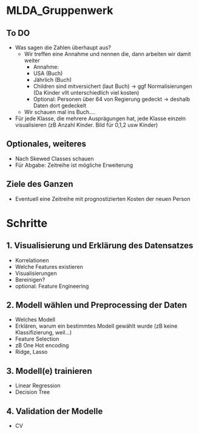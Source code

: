 # MLDA_Gruppenwerk
## To DO
- Was sagen die Zahlen überhaupt aus?
  - Wir treffen eine Annahme und nennen die, dann arbeiten wir damit weiter
    - Annahme:
    - USA (Buch)
    - Jährlich (Buch)
    - Children sind mitversichert (laut Buch) -> ggf Normalisierungen (Da Kinder vllt unterschiedlich viel kosten)
    - Optional: Personen über 64 von Regierung gedeckt -> deshalb Daten dort gedeckelt
  - Wir schauen mal ins Buch....
- Für jede Klasse, die mehrere Ausprägungen hat, jede Klasse einzeln visualisieren (zB Anzahl Kinder. Bild für 0,1,2 usw Kinder)

## Optionales, weiteres
- Nach Skewed Classes schauen
- Für Abgabe: Zeitreihe ist mögliche Erweiterung

## Ziele des Ganzen
- Eventuell eine Zeitreihe mit prognostizierten Kosten der neuen Person

# Schritte
## 1. Visualisierung und Erklärung des Datensatzes
- Korrelationen
- Welche Features existieren
- Visualisierungen
- Bereinigen?
- optional: Feature Engineering

## 2. Modell wählen und Preprocessing der Daten
- Welches Modell
- Erklären, warum ein bestimmtes Modell gewählt wurde (zB keine Klassifizierung, weil...)
- Feature Selection
- zB One Hot encoding
- Ridge, Lasso

## 3. Modell(e) trainieren
- Linear Regression
- Decision Tree


## 4. Validation der Modelle
- CV
